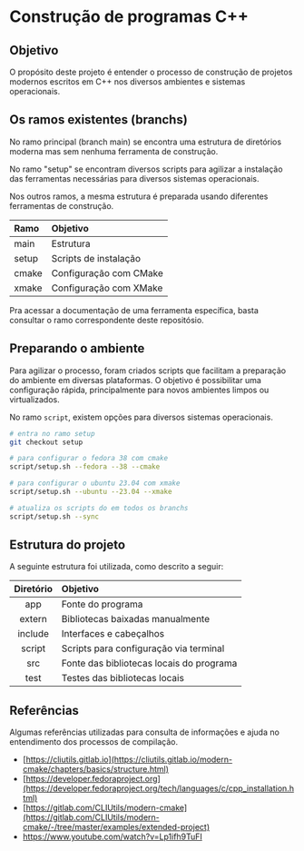 # Construção de programas C++

## Objetivo

O propósito deste projeto é entender o processo de construção de projetos modernos
escritos em C++ nos diversos ambientes e sistemas operacionais. 

## Os ramos existentes (branchs)

No ramo principal (branch main) se encontra uma estrutura de diretórios moderna
mas sem nenhuma ferramenta de construção.

No ramo "setup" se encontram diversos scripts para agilizar a instalação das 
ferramentas necessárias para diversos sistemas operacionais.

Nos outros ramos, a mesma estrutura é preparada usando diferentes ferramentas 
de construção.

| Ramo | Objetivo |
|:-- | :-- |
| main | Estrutura |
| setup | Scripts de instalação |
| cmake | Configuração com CMake |
| xmake | Configuração com XMake |

Pra acessar a documentação de uma ferramenta específica, basta consultar o ramo
correspondente deste repositósio.

## Preparando o ambiente

Para agilizar o processo, foram criados scripts que facilitam a preparação do
ambiente em diversas plataformas. O objetivo é possibilitar uma configuração rápida, 
principalmente para novos ambientes limpos ou virtualizados.

No ramo `script`, existem opções para diversos sistemas operacionais.

```bash
# entra no ramo setup
git checkout setup

# para configurar o fedora 38 com cmake
script/setup.sh --fedora --38 --cmake

# para configurar o ubuntu 23.04 com xmake
script/setup.sh --ubuntu --23.04 --xmake

# atualiza os scripts do em todos os branchs
script/setup.sh --sync 
```

## Estrutura do projeto

A seguinte estrutura foi utilizada, como descrito a seguir:

| Diretório | Objetivo |
| :--:      | :--      |
| app       | Fonte do programa |
| extern    | Bibliotecas baixadas manualmente |
| include   | Interfaces e cabeçalhos |
| script    | Scripts para configuração via terminal |
| src       | Fonte das bibliotecas locais do programa |
| test      | Testes das bibliotecas locais |

## Referências

Algumas referências utilizadas para consulta de informações e ajuda no entendimento
dos processos de compilação.

- [https://cliutils.gitlab.io](https://cliutils.gitlab.io/modern-cmake/chapters/basics/structure.html)
- [https://developer.fedoraproject.org](https://developer.fedoraproject.org/tech/languages/c/cpp_installation.html)
- [https://gitlab.com/CLIUtils/modern-cmake](https://gitlab.com/CLIUtils/modern-cmake/-/tree/master/examples/extended-project)
- https://www.youtube.com/watch?v=Lp1ifh9TuFI

